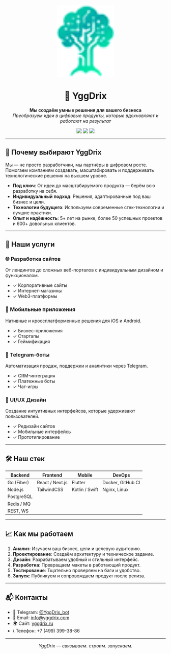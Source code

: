 <p align="center">
    <img src="logo.png" width="180" alt="Yggdrix logo"/>
</p>

<h1 align="center">🌿 YggDrix</h1>
<p align="center">
    <strong>Мы создаём умные решения для вашего бизнеса</strong><br/>
    <em>Преобразуем идеи в цифровые продукты, которые вдохновляют и работают на результат</em>
</p>

<p align="center">
    <a href="https://t.me/YggDrix_bot"><img src="https://img.shields.io/badge/Telegram-0088cc?style=for-the-badge&logo=telegram&logoColor=white" /></a>
    <a href="mailto:info@yggdrix.com"><img src="https://img.shields.io/badge/Email-info@yggdrix.com-blue?style=for-the-badge&logo=gmail&logoColor=white" /></a>
    <a href="https://yggdrix.ru"><img src="https://img.shields.io/badge/Website-yggdrix.ru-0b0b0b?style=for-the-badge&logo=google-chrome&logoColor=white" /></a>
</p>

---

## 🚀 Почему выбирают YggDrix

Мы — не просто разработчики, мы партнёры в цифровом росте. Помогаем компаниям создавать, масштабировать и поддерживать технологические решения на высшем уровне.

- **Под ключ**: От идеи до масштабируемого продукта — берём всю разработку на себя.
- **Индивидуальный подход**: Решения, адаптированные под ваш бизнес и цели.
- **Технологии будущего**: Используем современные стек-технологии и лучшие практики.
- **Опыт и надёжность**: 5+ лет на рынке, более 50 успешных проектов и 600+ довольных клиентов.

---

## 💼 Наши услуги

### 🌐 Разработка сайтов
От лендингов до сложных веб-порталов с индивидуальным дизайном и функционалом.

- ✓ Корпоративные сайты
- ✓ Интернет-магазины
- ✓ Web3-платформы

### 📱 Мобильные приложения
Нативные и кроссплатформенные решения для iOS и Android.

- ✓ Бизнес-приложения
- ✓ Стартапы
- ✓ Геймификация

### 🤖 Telegram-боты
Автоматизация продаж, поддержки и аналитики через Telegram.

- ✓ CRM-интеграция
- ✓ Платежные боты
- ✓ Чат-игры

### 🎨 UI/UX Дизайн
Создание интуитивных интерфейсов, которые удерживают пользователей.

- ✓ Редизайн сайтов
- ✓ Мобильные интерфейсы
- ✓ Прототипирование

---

## 🛠 Наш стек

| Backend       | Frontend             | Mobile             | DevOps              |
|---------------|----------------------|--------------------|---------------------|
| Go (Fiber)    | React / Next.js      | Flutter            | Docker, GitHub CI   |
| Node.js       | TailwindCSS          | Kotlin / Swift     | Nginx, Linux        |
| PostgreSQL    |                      |                    |                     |
| Redis / MQ    |                      |                    |                     |
| REST, WS      |                      |                    |                     |

---

## 📈 Как мы работаем

1. **Анализ**: Изучаем ваш бизнес, цели и целевую аудиторию.
2. **Проектирование**: Создаём архитектуру и техническое задание.
3. **Дизайн**: Разрабатываем удобный и стильный интерфейс.
4. **Разработка**: Превращаем макеты в работающий продукт.
5. **Тестирование**: Тщательно проверяем на баги и удобство.
6. **Запуск**: Публикуем и сопровождаем продукт после релиза.

---

## 📬 Контакты

- 💬 Telegram: [@YggDrix_bot](https://t.me/YggDrix_bot)
- 📩 Email: [info@yggdrix.com](mailto:info@yggdrix.com)
- 🌍 Сайт: [yggdrix.ru](https://yggdrix.ru)
- 📞 Телефон: +7 (499) 399-38-86

---

<p align="center">
    <em>YggDrix — связываем. строим. запускаем.</em>
</p>

